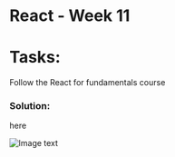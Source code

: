 # React - Week 11

# Tasks:

Follow the React for fundamentals course

### Solution:

here

![Image text](https://github.com/gabrielafh9/core-code-from-scratch-readme/blob/main/Week%2011/React%20week%2011.png)
